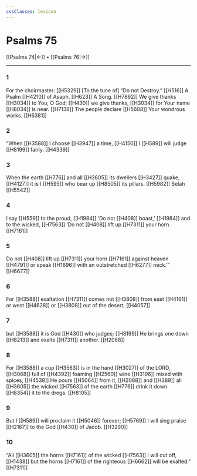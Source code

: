 ```yaml
---
cssClasses: lexicon
---
```


# Psalms 75

[[Psalms 74|←]] • [[Psalms 76|→]]

---

### 1
For the choirmaster: [[H5329]] [To the tune of] “Do not Destroy.” [[H516]] A Psalm [[H4210]] of Asaph. [[H623]] A Song. [[H7892]] We give thanks [[H3034]] to You,  O God; [[H430]] we give thanks, [[H3034]] for Your name [[H8034]] is near. [[H7138]] The people declare [[H5608]] Your wondrous works. [[H6381]]

### 2
“When [[H3588]] I choose [[H3947]] a time, [[H4150]] I [[H589]] will judge [[H8199]] fairly. [[H4339]]

### 3
When the earth [[H776]] and all [[H3605]] its dwellers [[H3427]] quake, [[H4127]] it is I [[H595]] who bear up [[H8505]] its pillars. [[H5982]] Selah [[H5542]]

### 4
I say [[H559]] to the proud, [[H1984]] ‘Do not [[H408]] boast,’ [[H1984]] and to the wicked, [[H7563]] ‘Do not [[H408]] lift up [[H7311]] your horn. [[H7161]]

### 5
Do not [[H408]] lift up [[H7311]] your horn [[H7161]] against heaven [[H4791]] or speak [[H1696]] with an outstretched [[H6277]] neck.’” [[H6677]]

### 6
For [[H3588]] exaltation [[H7311]] comes not [[H3808]] from east [[H4161]] or west [[H4628]] or [[H3808]] out of the desert, [[H4057]]

### 7
but [[H3588]] it is God [[H430]] who judges; [[H8199]] He brings one down [[H8213]] and exalts [[H7311]] another. [[H2088]]

### 8
For [[H3588]] a cup [[H3563]] is in the hand [[H3027]] of the LORD, [[H3068]] full of [[H4392]] foaming [[H2560]] wine [[H3196]] mixed with spices, [[H4538]] He pours [[H5064]] from it, [[H2088]] and [[H389]] all [[H3605]] the wicked [[H7563]] of the earth [[H776]] drink it down [[H8354]] it to the dregs. [[H8105]]

### 9
But I [[H589]] will proclaim it [[H5046]] forever; [[H5769]] I will sing praise [[H2167]] to the God [[H430]] of Jacob. [[H3290]]

### 10
“All [[H3605]] the horns [[H7161]] of the wicked [[H7563]] I will cut off, [[H1438]] but the horns [[H7161]] of the righteous [[H6662]] will be exalted.” [[H7311]]

